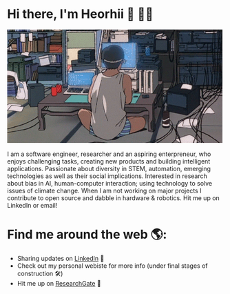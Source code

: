 # Hi there, I'm Heorhii :wave: :man_technologist:

![alt-text](https://github.com/HeorhiiS/HeorhiiS/blob/master/coding.gif)

I am a software engineer, researcher and an aspiring enterpreneur, who enjoys challenging tasks, creating new products and building intelligent applications. Passionate about      diversity in STEM, automation, emerging technologies as well as their social implications. Interested in research about bias in AI, human-computer interaction; using technology to solve issues of climate change. When I am not working on major projects I contribute to open source and dabble in hardware & robotics. Hit me up on LinkedIn or email!

# Find me around the web :earth_americas::

 - Sharing updates on [LinkedIn](https://www.linkedin.com/in/heorhiiskovorodnikov/) :briefcase:
 - Check out my personal webiste for more info (under final stages of construction :hammer_and_wrench:)
 - Hit me up on [ResearchGate](https://www.researchgate.net/profile/Heorhii_Skovorodnikov) :microscope:

<!--
**HeorhiiS/HeorhiiS** is a ✨ _special_ ✨ repository because its `README.md` (this file) appears on your GitHub profile.

Here are some ideas to get you started:

- 🔭 I’m currently working on ...
- 🌱 I’m currently learning ...
- 👯 I’m looking to collaborate on ...
- 🤔 I’m looking for help with ...
- 💬 Ask me about ...
- 📫 How to reach me: ...
- 😄 Pronouns: ...
- ⚡ Fun fact: ...
-->

